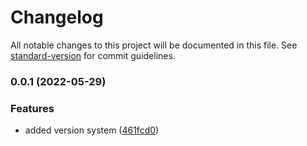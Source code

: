 # Changelog

All notable changes to this project will be documented in this file. See [standard-version](https://github.com/conventional-changelog/standard-version) for commit guidelines.

### 0.0.1 (2022-05-29)


### Features

* added version system ([461fcd0](https://github.com/mokkapps/changelog-generator-demo/commits/461fcd0fdc0eb7a8a1c0582e1710bb3436904a55))
